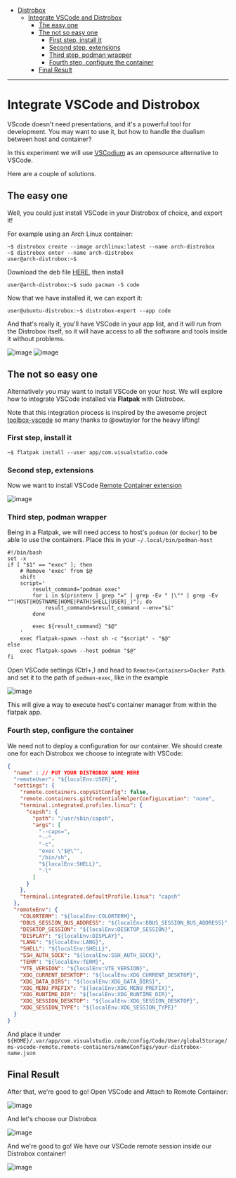 - [Distrobox](../README.md)
  * [Integrate VSCode and Distrobox](integrate_vscode_distrobox.md)
    * [The easy one](#the-easy-one)
    * [The not so easy one](#the-not-so-easy-one)
      + [First step, install it](#first-step--install-it)
      + [Second step, extensions](#second-step--extensions)
      + [Third step, podman wrapper](#third-step--podman-wrapper)
      + [Fourth step, configure the container](#fourth-step--configure-the-container)
    * [Final Result](#final-result)

---

# Integrate VSCode and Distrobox

VScode doesn't need presentations, and it's a powerful tool for development.
You may want to use it, but how to handle the dualism between host and container?

In this experiment we will use [VSCodium](https://vscodium.com/) as an opensource
alternative to VSCode.

Here are a couple of solutions.

## The easy one

Well, you could just install VSCode in your Distrobox of choice, and export it!


For example using an Arch Linux container:

```shell
~$ distrobox create --image archlinux:latest --name arch-distrobox
~$ distrobox enter --name arch-distrobox
user@arch-distrobox:~$
```

Download the deb file [HERE](https://github.com/VSCodium/vscodium/releases), then install

```shell
user@arch-distrobox:~$ sudo pacman -S code
```

Now that we have installed it, we can export it:

```shell
user@ubuntu-distrobox:~$ distrobox-export --app code
```

And that's really it, you'll have VSCode in your app list, and it will run from
the Distrobox itself, so it will have access to all the software and tools inside
it without problems.

![image](https://user-images.githubusercontent.com/598882/149206335-1a2d0edd-8b2f-437d-aae0-44b9723d2c30.png)
![image](https://user-images.githubusercontent.com/598882/149206414-56bdbc5a-3728-45ef-8dd4-2e168a0d7ccc.png)

## The not so easy one

Alternatively you may want to install VSCode on your host. We will explore how
to integrate VSCode installed via **Flatpak** with Distrobox.

Note that this integration process is inspired by the awesome project [toolbox-vscode](https://github.com/owtaylor/toolbox-vscode)
so many thanks to @owtaylor for the heavy lifting!

### First step, install it

```shell
~$ flatpak install --user app/com.visualstudio.code
```

### Second step, extensions

Now we want to install VSCode [Remote Container extension](https://marketplace.visualstudio.com/items?itemName=ms-vscode-remote.remote-containers)

![image](https://user-images.githubusercontent.com/598882/149207447-76a82e91-dd3f-43fa-8c52-9c2e85ae8fee.png)

### Third step, podman wrapper

Being in a Flatpak, we will need access to host's `podman` (or `docker`) to be able to use the containers.
Place this in your `~/.local/bin/podman-host`

```shell
#!/bin/bash
set -x
if [ "$1" == "exec" ]; then
	# Remove 'exec' from $@
	shift
	script='
	    result_command="podman exec"
        for i in $(printenv | grep "=" | grep -Ev " |\"" | grep -Ev "^(HOST|HOSTNAME|HOME|PATH|SHELL|USER|_)"); do
            result_command=$result_command --env="$i"
	    done

        exec ${result_command} "$@"
    '
	exec flatpak-spawn --host sh -c "$script" - "$@"
else
	exec flatpak-spawn --host podman "$@"
fi
```

Open VSCode settings (Ctrl+,) and head to `Remote>Containers>Docker Path` and
set it to the path of `podman-exec`, like in the example

![image](https://user-images.githubusercontent.com/598882/149208525-5ad630c9-fcbc-4ee6-9d77-e50d2c782a56.png)

This will give a way to execute host's container manager from within the flatpak app.

### Fourth step, configure the container

We need not to deploy a configuration for our container. We should create one for
each Distrobox we choose to integrate with VSCode:

```json
{
  "name" : // PUT YOUR DISTROBOX NAME HERE
  "remoteUser": "${localEnv:USER}",
  "settings": {
    "remote.containers.copyGitConfig": false,
    "remote.containers.gitCredentialHelperConfigLocation": "none",
    "terminal.integrated.profiles.linux": {
      "capsh": {
        "path": "/usr/sbin/capsh",
        "args": [
          "--caps=",
          "--",
          "-c",
          "exec \"$@\"",
          "/bin/sh",
          "${localEnv:SHELL}",
          "-l"
        ]
      }
    },
    "terminal.integrated.defaultProfile.linux": "capsh"
  },
  "remoteEnv": {
    "COLORTERM": "${localEnv:COLORTERM}",
    "DBUS_SESSION_BUS_ADDRESS": "${localEnv:DBUS_SESSION_BUS_ADDRESS}",
    "DESKTOP_SESSION": "${localEnv:DESKTOP_SESSION}",
    "DISPLAY": "${localEnv:DISPLAY}",
    "LANG": "${localEnv:LANG}",
    "SHELL": "${localEnv:SHELL}",
    "SSH_AUTH_SOCK": "${localEnv:SSH_AUTH_SOCK}",
    "TERM": "${localEnv:TERM}",
    "VTE_VERSION": "${localEnv:VTE_VERSION}",
    "XDG_CURRENT_DESKTOP": "${localEnv:XDG_CURRENT_DESKTOP}",
    "XDG_DATA_DIRS": "${localEnv:XDG_DATA_DIRS}",
    "XDG_MENU_PREFIX": "${localEnv:XDG_MENU_PREFIX}",
    "XDG_RUNTIME_DIR": "${localEnv:XDG_RUNTIME_DIR}",
    "XDG_SESSION_DESKTOP": "${localEnv:XDG_SESSION_DESKTOP}",
    "XDG_SESSION_TYPE": "${localEnv:XDG_SESSION_TYPE}"
  }
}
```

And place it under `${HOME}/.var/app/com.visualstudio.code/config/Code/User/globalStorage/ms-vscode-remote.remote-containers/nameConfigs/your-distrobox-name.json`

## Final Result

After that, we're good to go! Open VSCode and Attach to Remote Container:

![image](https://user-images.githubusercontent.com/598882/149210561-2f1839ae-9a57-42fc-a122-21652588e327.png)

And let's choose our Distrobox

![image](https://user-images.githubusercontent.com/598882/149210690-8bcb9a0d-1dc5-4937-9494-8c6aa6b26fd5.png)

And we're good to go! We have our VSCode remote session inside our Distrobox container!

![image](https://user-images.githubusercontent.com/598882/149210881-749a8146-c69d-4382-bbef-91e4b477b7ba.png)
